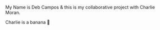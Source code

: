 My Name is Deb Campos & this is my collaborative project with Charlie Moran.

Charlie is a banana 🍌
